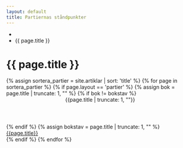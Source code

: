 ```yaml
--- 
layout: default 
title: Partiernas ståndpunkter 
---
```

<div class="container">
    <div class="row">
        <div class="col-md-8 col-md-offset-2">
            <ul class="breadcrumb">
                <li><a href="/"><i class="fa fa-home" aria-hidden="true"></i></a></li>
                <li class="active">{{ page.title }}</li>
            </ul>
        </div>
        <div class="col-md-8 col-md-offset-2">
            <h1 id="pageTitle">{{ page.title }}</h1>
        </div>
        <div class="col-md-8 col-md-offset-2">
            {% assign sortera_partier = site.artiklar | sort: 'title' %}
            {% for page in sortera_partier %}
                {% if page.layout == 'partier'  %}
                    {% assign bok = page.title | truncate: 1, "" %}
                    {% if bok != bokstav  %}
                        <div class="bokstav">
                            <header>{{page.title | truncate: 1, ""}}</header>
                        </div>
                    {% endif %}
                    {% assign bokstav = page.title | truncate: 1, "" %}
                    <div class="listobjekt">
                        <a href="{{ page.url }}">
                            <span>{{page.title}}</span>
                        </a>    
                    </div>
                {% endif %}
            {% endfor %}
        </div>
    </div>
</div>
